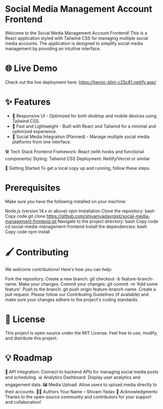 
# Social Media Management Account Frontend
Welcome to the Social Media Management Account Frontend! This is a React application styled with Tailwind CSS for managing multiple social media accounts. The application is designed to simplify social media management by providing an intuitive interface.

# 🌐 Live Demo
Check out the live deployment here: https://heroic-blini-c25c81.netlify.app/
# ✨ Features
- 📱 Responsive UI - Optimized for both desktop and mobile devices using Tailwind CSS.
- 🚀 Fast and Lightweight - Built with React and Tailwind for a minimal and optimized experience.
- 🔄 Social Media Integration (Planned) - Manage multiple social media platforms from one interface.

🛠️ Tech Stack
Frontend Framework: React (with hooks and functional components)
Styling: Tailwind CSS
Deployment: Netlify/Vercel or similar

🚀 Getting Started
To get a local copy up and running, follow these steps.

# Prerequisites
Make sure you have the following installed on your machine:

Node.js (version 14.x or above)
npm
Installation
Clone the repository:
bash
Copy code
git clone https://github.com/shivamyadavrgipt/social-media-management-frontend.git
Navigate to the project directory:
bash
Copy code
cd social-media-management-frontend
Install the dependencies:
bash
Copy code
npm install

# 🖌️ Contributing
We welcome contributions! Here's how you can help:

Fork the repository.
Create a new branch: git checkout -b feature-branch-name.
Make your changes.
Commit your changes: git commit -m 'Add some feature'.
Push to the branch: git push origin feature-branch-name.
Create a pull request.
Please follow our Contributing Guidelines (if available) and make sure your changes adhere to the project's coding standards.

# 📝 License
This project is open-source under the MIT License. Feel free to use, modify, and distribute this project.

# 💡 Roadmap
🔌 API Integration: Connect to backend APIs for managing social media posts and scheduling.
📊 Analytics Dashboard: Display user analytics and engagement data.
🖼️ Media Upload: Allow users to upload media directly to their accounts.
👨‍💻 Authors
Your Name – Shivam Yadav
🙏 Acknowledgments
Thanks to the open-source community and contributors for your support and collaboration!
